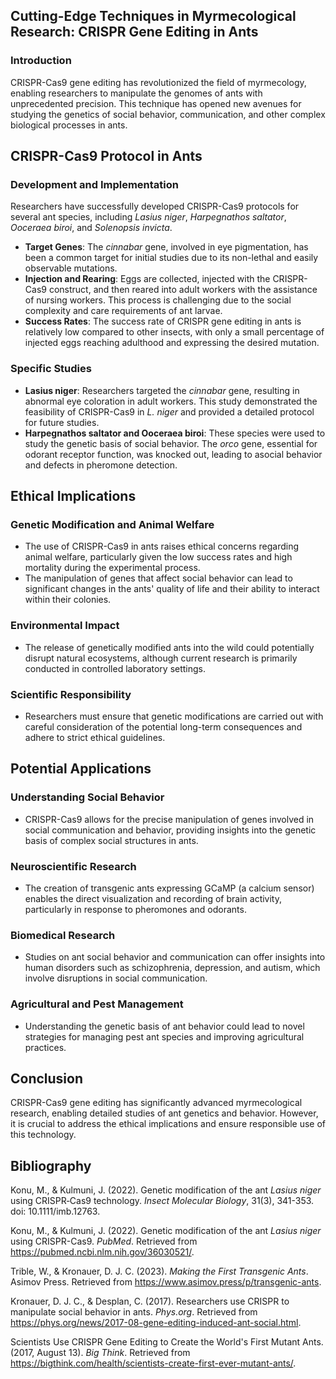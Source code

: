 ## Cutting-Edge Techniques in Myrmecological Research: CRISPR Gene Editing in Ants

### Introduction

CRISPR-Cas9 gene editing has revolutionized the field of myrmecology, enabling researchers to manipulate the genomes of ants with unprecedented precision. This technique has opened new avenues for studying the genetics of social behavior, communication, and other complex biological processes in ants.

## CRISPR-Cas9 Protocol in Ants

### Development and Implementation

Researchers have successfully developed CRISPR-Cas9 protocols for several ant species, including *Lasius niger*, *Harpegnathos saltator*, *Ooceraea biroi*, and *Solenopsis invicta*.

- **Target Genes**: The *cinnabar* gene, involved in eye pigmentation, has been a common target for initial studies due to its non-lethal and easily observable mutations.
- **Injection and Rearing**: Eggs are collected, injected with the CRISPR-Cas9 construct, and then reared into adult workers with the assistance of nursing workers. This process is challenging due to the social complexity and care requirements of ant larvae.
- **Success Rates**: The success rate of CRISPR gene editing in ants is relatively low compared to other insects, with only a small percentage of injected eggs reaching adulthood and expressing the desired mutation.

### Specific Studies

- **Lasius niger**: Researchers targeted the *cinnabar* gene, resulting in abnormal eye coloration in adult workers. This study demonstrated the feasibility of CRISPR-Cas9 in *L. niger* and provided a detailed protocol for future studies.
- **Harpegnathos saltator and Ooceraea biroi**: These species were used to study the genetic basis of social behavior. The *orco* gene, essential for odorant receptor function, was knocked out, leading to asocial behavior and defects in pheromone detection.

## Ethical Implications

### Genetic Modification and Animal Welfare

- The use of CRISPR-Cas9 in ants raises ethical concerns regarding animal welfare, particularly given the low success rates and high mortality during the experimental process.
- The manipulation of genes that affect social behavior can lead to significant changes in the ants' quality of life and their ability to interact within their colonies.

### Environmental Impact

- The release of genetically modified ants into the wild could potentially disrupt natural ecosystems, although current research is primarily conducted in controlled laboratory settings.

### Scientific Responsibility

- Researchers must ensure that genetic modifications are carried out with careful consideration of the potential long-term consequences and adhere to strict ethical guidelines.

## Potential Applications

### Understanding Social Behavior

- CRISPR-Cas9 allows for the precise manipulation of genes involved in social communication and behavior, providing insights into the genetic basis of complex social structures in ants.

### Neuroscientific Research

- The creation of transgenic ants expressing GCaMP (a calcium sensor) enables the direct visualization and recording of brain activity, particularly in response to pheromones and odorants.

### Biomedical Research

- Studies on ant social behavior and communication can offer insights into human disorders such as schizophrenia, depression, and autism, which involve disruptions in social communication.

### Agricultural and Pest Management

- Understanding the genetic basis of ant behavior could lead to novel strategies for managing pest ant species and improving agricultural practices.

## Conclusion

CRISPR-Cas9 gene editing has significantly advanced myrmecological research, enabling detailed studies of ant genetics and behavior. However, it is crucial to address the ethical implications and ensure responsible use of this technology.

## Bibliography

Konu, M., & Kulmuni, J. (2022). Genetic modification of the ant *Lasius niger* using CRISPR‐Cas9 technology. *Insect Molecular Biology*, 31(3), 341-353. doi: 10.1111/imb.12763.

Konu, M., & Kulmuni, J. (2022). Genetic modification of the ant *Lasius niger* using CRISPR-Cas9. *PubMed*. Retrieved from https://pubmed.ncbi.nlm.nih.gov/36030521/.

Trible, W., & Kronauer, D. J. C. (2023). *Making the First Transgenic Ants*. Asimov Press. Retrieved from https://www.asimov.press/p/transgenic-ants.

Kronauer, D. J. C., & Desplan, C. (2017). Researchers use CRISPR to manipulate social behavior in ants. *Phys.org*. Retrieved from https://phys.org/news/2017-08-gene-editing-induced-ant-social.html.

Scientists Use CRISPR Gene Editing to Create the World's First Mutant Ants. (2017, August 13). *Big Think*. Retrieved from https://bigthink.com/health/scientists-create-first-ever-mutant-ants/.